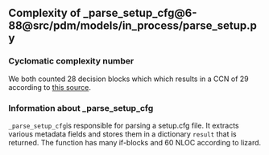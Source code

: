 ## Complexity of _parse_setup_cfg@6-88@src/pdm/models/in_process/parse_setup.py

### Cyclomatic complexity number
We both counted 28 decision blocks which which results in a CCN of 29 according to [this source](https://radon.readthedocs.io/en/latest/intro.html#cyclomatic-complexity).


### Information about _parse_setup_cfg
`_parse_setup_cfg`is responsible for parsing a setup.cfg file. It extracts various metadata fields and stores them in a dictionary `result` that is returned. The function has many if-blocks and 60 NLOC according to lizard.